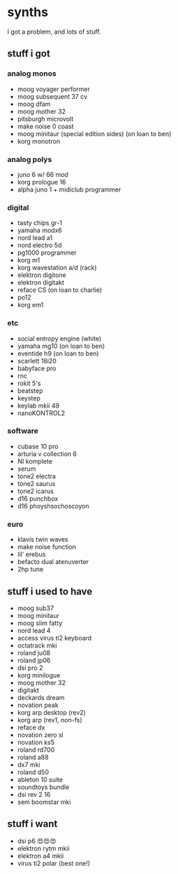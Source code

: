 # synths
I got a problem, and lots of stuff.

## stuff i got

### analog monos

* moog voyager performer
* moog subsequent 37 cv
* moog dfam
* moog mother 32
* pitsburgh microvolt
* make noise 0 coast
* moog minitaur (special edition sides) (on loan to ben)
* korg monotron

### analog polys

* juno 6 w/ 66 mod
* korg prologue 16
* alpha juno 1 + midiclub programmer

### digital

* tasty chips gr-1
* yamaha modx6
* nord lead a1
* nord electro 5d
* pg1000 programmer
* korg m1
* korg wavestation a/d (rack)
* elektron digitone
* elektron digitakt
* reface CS (on loan to charlie)
* po12
* korg em1

### etc

* social entropy engine (white)
* yamaha mg10 (on loan to ben)
* eventide h9 (on loan to ben)
* scarlett 18i20
* babyface pro
* rnc
* rokit 5's
* beatstep 
* keystep
* keylab mkii 49
* nanoKONTROL2

### software

* cubase 10 pro
* arturia v collection 6
* NI komplete
* serum
* tone2 electra
* tone2 saurus
* tone2 icarus
* d16 punchbox
* d16 phoyshsochoscoyon

### euro

* klavis twin waves
* make noise function
* lil' erebus
* befacto dual atenuverter
* 2hp tune

## stuff i used to have

* moog sub37
* moog minitaur
* moog slim fatty
* nord lead 4
* access virus ti2 keyboard
* octatrack mki
* roland ju08
* roland jp06
* dsi pro 2
* korg minilogue
* moog mother 32
* digitakt
* deckards dream
* novation peak
* korg arp desktop (rev2)
* korg arp (rev1, non-fs)
* reface dx
* novation zero sl
* novation ks5
* roland rd700
* roland a88
* dx7 mki
* roland d50
* ableton 10 suite
* soundtoys bundle
* dsi rev 2 16
* sem boomstar mki

## stuff i want

* dsi p6 😍😍😍
* elektron rytm mkii
* elektron a4 mkii
* virus ti2 polar (best one!)
